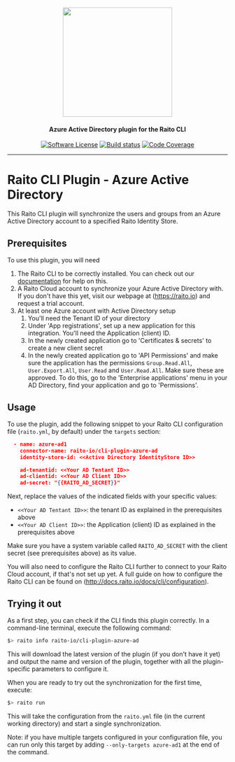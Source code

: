 <h1 align="center">
  <picture>
    <source media="(prefers-color-scheme: dark)" srcset="https://github.com/raito-io/raito-io.github.io/raw/master/assets/images/logo-vertical-dark%402x.png">
    <img height="250px" src="https://github.com/raito-io/raito-io.github.io/raw/master/assets/images/logo-vertical%402x.png">
  </picture>
</h1>

<h4 align="center">
  Azure Active Directory plugin for the Raito CLI
</h4>

<p align="center">
    <a href="/LICENSE.md" target="_blank"><img src="https://img.shields.io/badge/license-Apache%202-brightgreen.svg" alt="Software License" /></a>
    <a href="https://github.com/raito-io/cli-plugin-azure-ad/actions/workflows/build.yml" target="_blank"><img src="https://img.shields.io/github/actions/workflow/status/raito-io/cli-plugin-azure-ad/build.yml?branch=main" alt="Build status" /></a>
    <a href="https://codecov.io/gh/raito-io/cli-plugin-azure-ad" target="_blank"><img src="https://img.shields.io/codecov/c/github/raito-io/cli-plugin-azure-ad" alt="Code Coverage" /></a>
</p>

<hr/>

# Raito CLI Plugin - Azure Active Directory

This Raito CLI plugin will synchronize the users and groups from an Azure Active Directory account to a specified Raito Identity Store.


## Prerequisites
To use this plugin, you will need

1. The Raito CLI to be correctly installed. You can check out our [documentation](http://docs.raito.io/docs/cli/installation) for help on this.
2. A Raito Cloud account to synchronize your Azure Active Directory with. If you don't have this yet, visit our webpage at (https://raito.io) and request a trial account.
3. At least one Azure account with Active Directory setup
   1. You'll need the Tenant ID of your directory
   2. Under 'App registrations', set up a new application for this integration. You'll need the Application (client) ID.
   3. In the newly created application go to 'Certificates & secrets' to create a new client secret 
   4. In the newly created application go to 'API Permissions' and make sure the application has the permissions `Group.Read.All`, `User.Export.All`, `User.Read` and `User.Read.All`. Make sure these are approved. To do this, go to the 'Enterprise applications' menu in your AD Directory, find your application and go to 'Permissions'. 

## Usage
To use the plugin, add the following snippet to your Raito CLI configuration file (`raito.yml`, by default) under the `targets` section:

```json
  - name: azure-ad1
    connector-name: raito-io/cli-plugin-azure-ad
    identity-store-id: <<Active Directory IdentityStore ID>>

    ad-tenantid: <<Your AD Tentant ID>>
    ad-clientid: <<Your AD Client ID>>
    ad-secret: "{{RAITO_AD_SECRET}}"
```

Next, replace the values of the indicated fields with your specific values:
- `<<Your AD Tentant ID>>`: the tenant ID as explained in the prerequisites above
- `<<Your AD Client ID>>`: the Application (client) ID as explained in the prerequisites above

Make sure you have a system variable called `RAITO_AD_SECRET` with the client secret (see prerequisites above) as its value.

You will also need to configure the Raito CLI further to connect to your Raito Cloud account, if that's not set up yet.
A full guide on how to configure the Raito CLI can be found on (http://docs.raito.io/docs/cli/configuration).

## Trying it out

As a first step, you can check if the CLI finds this plugin correctly. In a command-line terminal, execute the following command:
```bash
$> raito info raito-io/cli-plugin-azure-ad
```

This will download the latest version of the plugin (if you don't have it yet) and output the name and version of the plugin, together with all the plugin-specific parameters to configure it.

When you are ready to try out the synchronization for the first time, execute:
```bash
$> raito run
```
This will take the configuration from the `raito.yml` file (in the current working directory) and start a single synchronization.

Note: if you have multiple targets configured in your configuration file, you can run only this target by adding `--only-targets azure-ad1` at the end of the command.
